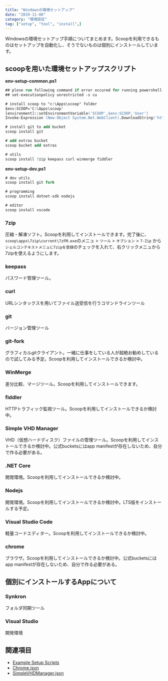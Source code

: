 ```yaml
---
title: "Windowsの環境セットアップ"
date: "2019-11-08"
category: "環境設定"
tag: ["setup", "tool", "install",]
---
```


Windowsの環境セットアップ手順についてまとめます。Scoopを利用できるものはセットアップを自動化し、そうでないものは個別にインストールしています。

## scoopを用いた環境セットアップスクリプト

**env-setup-common.ps1**

```ps
## plese run following command if error occured for running powershell script.
## set-executionpolicy unrestricted -s cu

# install scoop to "c:\Apps\scoop" folder
$env:SCOOP='C:\Apps\scoop'
[environment]::setEnvironmentVariable('SCOOP',$env:SCOOP,'User')
Invoke-Expression (New-Object System.Net.WebClient).DownloadString('https://get.scoop.sh')

# install git to add bucket
scoop install git

# add extras bucket
scoop bucket add extras

# utils
scoop install 7zip keepass curl winmerge fiddler
```

**env-setup-dev.ps1**

```ps
# dev utils
scoop install git fork

# programming
scoop install dotnet-sdk nodejs

# editor
scoop install vscode
```

### 7zip

圧縮・解凍ソフト。Scoopを利用してインストールできます。完了後に、`scoop\apps\7zip\current\7zFM.exe`のメニュ > `ツール` > `オプション` > `7-Zip` から `シェルコンテキストメニュに7zipを登録`のチェックを入れて、右クリックメニュから7zipを使えるようにします。

### keepass

パスワード管理ツール。

### curl

URLシンタックスを用いてファイル送受信を行うコマンドラインツール

### git

バージョン管理ツール

### git-fork

グラフィカルgitクライアント。一緒に仕事をしている人が超絶お勧めしているので試してみる予定。Scoopを利用してインストールできるか検討中。

### WinMerge

差分比較、マージツール。Scoopを利用してインストールできます。

### fiddler

HTTPトラフィック監視ツール。Scoopを利用してインストールできるか検討中。

### Simple VHD Manager

VHD（仮想ハードディスク）ファイルの管理ツール。Scoopを利用してインストールできるか検討中。公式bucketsにはapp manifestが存在しないため、自分で作る必要がある。

### .NET Core

開発環境。Scoopを利用してインストールできるか検討中。

### Nodejs

開発環境。Scoopを利用してインストールできるか検討中。LTS版をインストールする予定。

### Visual Studio Code

軽量コードエディター。Scoopを利用してインストールできるか検討中。

### chrome

ブラウザ。Scoopを利用してインストールできるか検討中。公式bucketsにはapp manifestが存在しないため、自分で作る必要がある。

## 個別にインストールするAppについて

### Synkron

フォルダ同期ツール

### Visual Studio

開発環境

## 関連項目

- [Example Setup Scripts](https://github.com/lukesampson/scoop/wiki/Example-Setup-Scripts)
- [Chrome.json](https://github.com/Ash258/scoop-Ash258/blob/master/bucket/Chrome.json)
- [SimpleVHDManager.json](https://github.com/Ash258/scoop-Ash258/blob/master/bucket/SimpleVHDManager.json)
